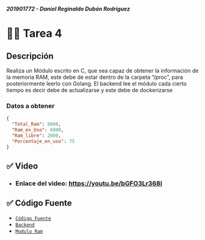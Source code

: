 ***201901772 - Daniel Reginaldo Dubón Rodríguez***

# 👨‍💻 Tarea 4

## Descripción

Realiza un Módulo escrito en C, que sea capaz de obtener la información de la
memoria RAM, este debe de estar dentro de la carpeta “/proc”, para posteriormente
leerlo con Golang. El backend lee el módulo cada cierto tiempo es decir debe de
actualizarse y este debe de dockerizarse

### Datos a obtener

```json
{
  "Total_Ram": 8000,
  "Ram_en_Uso": 6000,
  "Ram_libre": 2000,
  "Porcentaje_en_uso": 75
}
```

## ✅ Video

- ### Enlace del video: https://youtu.be/bGFO3Lr368I

## ✅ Código Fuente

- [`Código Fuente`](./Codigo_Fuente)
- [`Backend`](./Codigo_Fuente/Backend)
- [`Modulo Ram`](./Codigo_Fuente/Modulo_Ram)